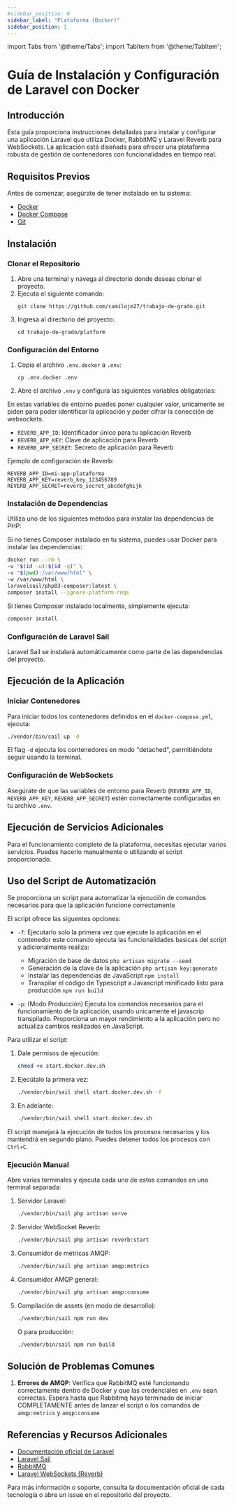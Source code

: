 ```yaml
---
#sidebar_position: 6
sidebar_label: "Plataforma (Docker)"
sidebar_position: 1
---
```


import Tabs from '@theme/Tabs';
import TabItem from '@theme/TabItem';

# Guía de Instalación y Configuración de Laravel con Docker

## Introducción

Esta guía proporciona instrucciones detalladas para instalar y configurar una aplicación Laravel que utiliza Docker, RabbitMQ y Laravel Reverb para WebSockets. La aplicación está diseñada para ofrecer una plataforma robusta de gestión de contenedores con funcionalidades en tiempo real.

## Requisitos Previos

Antes de comenzar, asegúrate de tener instalado en tu sistema:

- [Docker](https://www.docker.com/get-started)
- [Docker Compose](https://docs.docker.com/compose/install/)
- [Git](https://git-scm.com/downloads)

## Instalación

### Clonar el Repositorio

1. Abre una terminal y navega al directorio donde deseas clonar el proyecto.
2. Ejecuta el siguiente comando:
   ```
   git clone https://github.com/camilojm27/trabajo-de-grado.git
   ```
3. Ingresa al directorio del proyecto:
   ```
   cd trabajo-de-grado/platform
   ```

### Configuración del Entorno

1. Copia el archivo `.env.docker` a `.env`:
   ```
   cp .env.docker .env
   ```
2. Abre el archivo `.env` y configura las siguientes variables obligatorias:

En estas variables de entorno puedes poner cualquier valor, unicamente se piden para poder identificar la aplicación y poder cifrar la conección de websockets.

   <!-- - `APP_NAME`: Nombre de tu aplicación
   - `APP_URL`: URL de tu aplicación (por defecto: http://localhost)
   - `DB_PASSWORD`: Contraseña para la base de datos PostgreSQL -->

- `REVERB_APP_ID`: Identificador único para tu aplicación Reverb
- `REVERB_APP_KEY`: Clave de aplicación para Reverb
- `REVERB_APP_SECRET`: Secreto de aplicación para Reverb

Ejemplo de configuración de Reverb:

```
REVERB_APP_ID=mi-app-plataforma
REVERB_APP_KEY=reverb_key_123456789
REVERB_APP_SECRET=reverb_secret_abcdefghijk
```

### Instalación de Dependencias

Utiliza uno de los siguientes métodos para instalar las dependencias de PHP:

<Tabs groupId="manager">
  <TabItem value="docker" label="Docker">

Si no tienes Composer instalado en tu sistema, puedes usar Docker para instalar las dependencias:

```bash
docker run --rm \
-u "$(id -u):$(id -g)" \
-v "$(pwd):/var/www/html" \
-w /var/www/html \
laravelsail/php83-composer:latest \
composer install --ignore-platform-reqs
```

  </TabItem>
  <TabItem value="composer" label="Composer" default>

Si tienes Composer instalado localmente, simplemente ejecuta:

```bash
composer install
```

  </TabItem>
</Tabs>

### Configuración de Laravel Sail

Laravel Sail se instalará automáticamente como parte de las dependencias del proyecto.

## Ejecución de la Aplicación

### Iniciar Contenedores

Para iniciar todos los contenedores definidos en el `docker-compose.yml`, ejecuta:

```bash
./vendor/bin/sail up -d
```

El flag `-d` ejecuta los contenedores en modo "detached", permitiéndote seguir usando la terminal.

### Configuración de WebSockets

Asegúrate de que las variables de entorno para Reverb (`REVERB_APP_ID`, `REVERB_APP_KEY`, `REVERB_APP_SECRET`) estén correctamente configuradas en tu archivo `.env`.

## Ejecución de Servicios Adicionales

Para el funcionamiento completo de la plataforma, necesitas ejecutar varios servicios. Puedes hacerlo manualmente o utilizando el script proporcionado.
<Tabs groupId="scrips">
<TabItem value="script" label="Script">

## Uso del Script de Automatización

Se proporciona un script para automatizar la ejecución de comandos necesarios para que la aplicación funcione correctamente

El script ofrece las siguentes opciones:

- `-f`: Ejecutarlo solo la primera vez que ejecute la aplicación en el contenedor este comando ejecuta las funcionalidades basicas del script y adicionalmente realiza:

  - Migración de base de datos `php artisan migrate --seed`
  - Generación de la clave de la aplicación `php artisan key:generate`
  - Instalar las dependencias de JavaScript `npm install`
  - Transpilar el código de Typescript a Javascript minificado listo para producción `npm run build`

- `-p`: (Modo Producción) Ejecuta los comandos necesarios para el funcionamiento de la aplicación, usando unicamente el javascrip transpilado. Proporciona un mayor rendimiento a la aplicación pero no actualiza cambios realizados en JavaScript.

Para utilizar el script:

1. Dale permisos de ejecución:

   ```bash
   chmod +x start.docker.dev.sh
   ```

2. Ejecútalo la primera vez:
   ```bash
   ./vendor/bin/sail shell start.docker.dev.sh -f
   ```
3. En adelante:
   ```bash
   ./vendor/bin/sail shell start.docker.dev.sh
   ```

El script manejará la ejecución de todos los procesos necesarios y los mantendrá en segundo plano. Puedes detener todos los procesos con `Ctrl+C`.
</TabItem>
<TabItem value="manual" label="Manual">

### Ejecución Manual

Abre varias terminales y ejecuta cada uno de estos comandos en una terminal separada:

1. Servidor Laravel:

   ```bash
   ./vendor/bin/sail php artisan serve
   ```

2. Servidor WebSocket Reverb:

   ```bash
   ./vendor/bin/sail php artisan reverb:start
   ```

3. Consumidor de métricas AMQP:

   ```bash
   ./vendor/bin/sail php artisan amqp:metrics
   ```

4. Consumidor AMQP general:

   ```bash
   ./vendor/bin/sail php artisan amqp:consume
   ```

5. Compilación de assets (en modo de desarrollo):

   ```bash
   ./vendor/bin/sail npm run dev
   ```

   O para producción:

   ```bash
   ./vendor/bin/sail npm run build
   ```

</TabItem>
</Tabs>

## Solución de Problemas Comunes

1. **Errores de AMQP**: Verifica que RabbitMQ esté funcionando correctamente dentro de Docker y que las credenciales en `.env` sean correctas. Espera hasta que Rabbitmq haya terminado de iniciar COMPLETAMENTE antes de lanzar el script o los comandos de `amqp:metrics` y `amqp:consume`

## Referencias y Recursos Adicionales

- [Documentación oficial de Laravel](https://laravel.com/docs)
- [Laravel Sail](https://laravel.com/docs/sail)
- [RabbitMQ](https://www.rabbitmq.com/documentation.html)
- [Laravel WebSockets (Reverb)](https://laravel.com/docs/11.x/reverb)

Para más información o soporte, consulta la documentación oficial de cada tecnología o abre un issue en el repositorio del proyecto.
